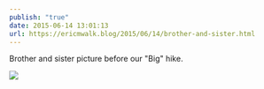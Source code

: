 ```yaml
---
publish: "true"
date: 2015-06-14 13:01:13
url: https://ericmwalk.blog/2015/06/14/brother-and-sister.html
---
```


Brother and sister picture before our "Big" hike.

![](https://ericmwalk.blog/uploads/2022/248a3bf435.jpg)